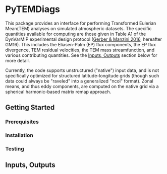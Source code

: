 # PyTEMDiags

This package provides an interface for performing Transformed Eulerian Mean(TEM) analyses on simulated atmospheric datasets. The specific quantities available for computing are those given in Table A1 of the DynVarMIP experimental design protocol ([Gerber & Manzini 2016](https://gmd.copernicus.org/articles/9/3413/2016/), hereafter GM16). This includes the Eliasen-Palm (EP) flux components, the EP flux divergence, TEM residual velocities, the TEM mass streamfunction, and various contributing quantities. See the [Inputs, Outputs](#io) section below for more detail.

Currently, the code supports unstructured ("native") input data, and is not specifically optimized for structured latitude-longitude grids (though such data could always be "raveled" into a generalized "ncol" format). Zonal means, and thus eddy components, are computed on the native grid via a spherical harmonic-based matrix remap approach.

## Getting Started

### Prerequisites

### Installation

### Testing

<div id="io"></div>

## Inputs, Outputs

